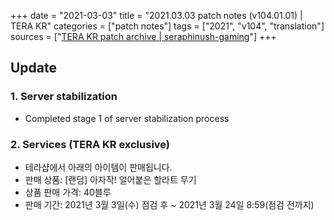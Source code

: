 +++
date = "2021-03-03"
title = "2021.03.03 patch notes (v104.01.01) | TERA KR"
categories = ["patch notes"]
tags = ["2021", "v104", "translation"]
sources = ["[TERA KR patch archive | seraphinush-gaming](/ko/patch/2021/v104-01-01)"]
+++

## Update

### 1. Server stabilization
- Completed stage 1 of server stabilization process
 
### 2. Services (TERA KR exclusive)
- 테라샵에서 아래의 아이템이 판매됩니다.
- 판매 상품: [랜덤] 아자작! 얼어붙은 할라트 무기
- 상품 판매 가격: 40블루
- 판매 기간: 2021년 3월 3일(수) 점검 후 ~ 2021년 3월 24일 8:59(점검 전까지)
